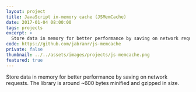 ```yaml
---
layout: project
title: JavaScript in-memory cache (JSMemCache)
date: 2017-01-04 08:00:00
tags: projects
excerpt: >
  Store data in memory for better performance by saving on network requests.
code: https://github.com/jabranr/js-memcache
private: false
thumbnail: ../../assets/images/projects/js-memcache.png
featured: true
---
```


Store data in memory for better performance by saving on network requests. The library is around ~600 bytes minified and gzipped in size.
